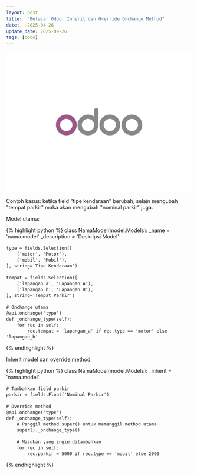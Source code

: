 ```yaml
---
layout: post
title:  "Belajar Odoo: Inherit dan Override Onchange Method"
date:   2025-04-26
update_date: 2025-09-26
tags: [odoo]
---
```


<img src="/assets/images/odoo.png" alt="thumbnail" />

Contoh kasus: ketika field "tipe kendaraan" berubah, selain mengubah "tempat parkir" maka akan mengubah "nominal parkir" juga.

Model utama:

{% highlight python %}
class NamaModel(model.Models):
    _name = 'nama.model'
    _description = 'Deskripsi Model'

    type = fields.Selection([
        ('motor', 'Motor'),
        ('mobil', 'Mobil'),
    ], string='Tipe Kendaraan')

    tempat = fields.Selection([
        ('lapangan_a', 'Lapangan A'),
        ('lapangan_b', 'Lapangan B'),
    ], string='Tempat Parkir')

    # Onchange utama
    @api.onchange('type')
    def _onchange_type(self):
        for rec in self:
            rec.tempat = 'lapangan_a' if rec.type == 'motor' else 'lapangan_b'
{% endhighlight %}

Inherit model dan override method:

{% highlight python %}
class NamaModel(model.Models):
    _inherit = 'nama.model'

    # Tambahkan field parkir
    parkir = fields.Float('Nominal Parkir')

    # Override method
    @api.onchange('type')
    def _onchange_type(self):
        # Panggil method super() untuk memanggil method utama
        super()._onchange_type()

        # Masukan yang ingin ditambahkan
        for rec in self:
            rec.parkir = 5000 if rec.type == 'mobil' else 2000

{% endhighlight %}